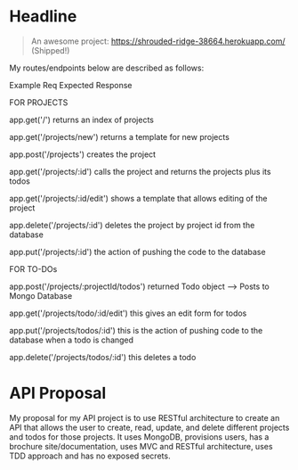 # Headline

> An awesome project: https://shrouded-ridge-38664.herokuapp.com/ (Shipped!)

My routes/endpoints below are described as follows:

Example Req Expected Response

FOR PROJECTS

app.get('/') returns an index of projects

app.get('/projects/new') returns a template for new projects

app.post('/projects') creates the project

app.get('/projects/:id') calls the project and returns the projects plus its todos

app.get('/projects/:id/edit') shows a template that allows editing of the project

app.delete('/projects/:id') deletes the project by project id from the database

app.put('/projects/:id') the action of pushing the code to the database

FOR TO-DOs

app.post('/projects/:projectId/todos') returned Todo object --> Posts to Mongo Database

app.get('/projects/todo/:id/edit') this gives an edit form for todos

app.put('/projects/todos/:id') this is the action of pushing code to the database when a todo is changed

app.delete('/projects/todos/:id') this deletes a todo

# API Proposal

My proposal for my API project is to use RESTful architecture to create an API that allows the user to create, read, update, and delete different projects and todos for those projects. It uses MongoDB, provisions users, has a brochure site/documentation, uses MVC and RESTful architecture, uses TDD approach and has no exposed secrets. 
